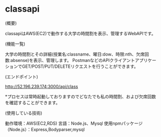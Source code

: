 # classapi

(概要)

classapiはAWS(EC2)で動作する大学の時間割を表示、管理するWebAPIです。


(機能一覧)

大学の時間割とその詳細(授業名:classname、曜日:dow、時限:nth、欠席回数:absense)を表示、管理します。
PostmanなどのAPIクライアントアプリケーションでGET/POST/PUT/DELETEリクエストを行うことができます。


(エンドポイント)

http://52.196.239.174:3000/api/class

*プロセスは常時起動しておりますのでどなたでも私の時間割、および欠席回数を確認することができます。


(使用している技術)

動作環境：AWS(EC2,RDS)
言語：Node.js、Mysql
使用npmパッケージ（Node.js）：Express,Bodyparser,mysql
